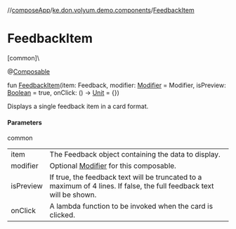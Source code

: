 //[composeApp](../../index.md)/[ke.don.volyum.demo.components](index.md)/[FeedbackItem](-feedback-item.md)

# FeedbackItem

[common]\

@[Composable](https://developer.android.com/reference/kotlin/androidx/compose/runtime/Composable.html)

fun [FeedbackItem](-feedback-item.md)(item: Feedback, modifier: [Modifier](https://developer.android.com/reference/kotlin/androidx/compose/ui/Modifier.html) = Modifier, isPreview: [Boolean](https://kotlinlang.org/api/core/kotlin-stdlib/kotlin/-boolean/index.html) = true, onClick: () -&gt; [Unit](https://kotlinlang.org/api/core/kotlin-stdlib/kotlin/-unit/index.html) = {})

Displays a single feedback item in a card format.

#### Parameters

common

| | |
|---|---|
| item | The Feedback object containing the data to display. |
| modifier | Optional [Modifier](https://developer.android.com/reference/kotlin/androidx/compose/ui/Modifier.html) for this composable. |
| isPreview | If true, the feedback text will be truncated to a maximum of 4 lines.     If false, the full feedback text will be shown. |
| onClick | A lambda function to be invoked when the card is clicked. |